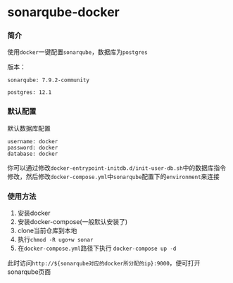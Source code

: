 # sonarqube-docker

### 简介

使用`docker`一键配置`sonarqube`，数据库为`postgres`

版本：

`sonarqube: 7.9.2-community`

`postgres: 12.1`

### 默认配置
默认数据库配置
```
username: docker
password: docker
database: docker
```
你可以通过修改`docker-entrypoint-initdb.d/init-user-db.sh`中的数据库指令修改，然后修改`docker-compose.yml`中`sonarqube`配置下的`environment`来连接

### 使用方法
1. 安装docker
2. 安装docker-compose(一般默认安装了)
3. clone当前仓库到本地
4. 执行`chmod -R ugo+w sonar`
5. 在`docker-compose.yml`路径下执行 `docker-compose up -d`

此时访问`http://${sonarqube对应的docker所分配的ip}:9000`，便可打开sonarqube页面





